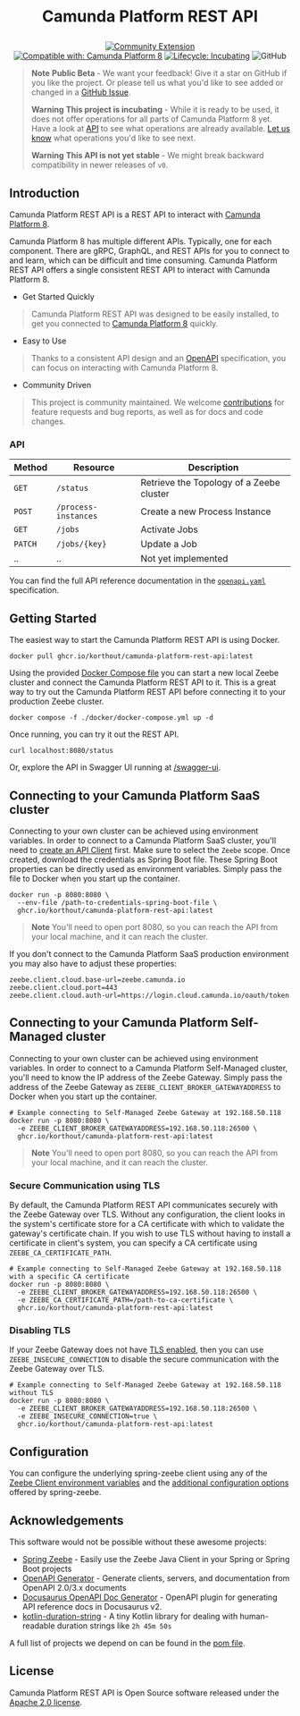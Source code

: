 <h1 align="center">
  <p align="center">Camunda Platform REST API</p>
</h1>

<p align="center">
  <a href="https://github.com/camunda-community-hub/community"><img src="https://img.shields.io/badge/Community%20Extension-An%20open%20source%20community%20maintained%20project-FF4700" alt="Community Extension" /></a>
  <br/>
  <a href="https://camunda.com/platform/"><img src="https://img.shields.io/badge/Compatible%20with-Camunda%20Platform%208-0072Ce" alt="Compatible with: Camunda Platform 8" /></a>
  <a href="https://github.com/Camunda-Community-Hub/community/blob/main/extension-lifecycle.md#incubating-"><img src="https://img.shields.io/badge/Lifecycle-Incubating-blue" alt="Lifecycle: Incubating" /></a>
  <img alt="GitHub" src="https://img.shields.io/github/license/korthout/camunda-platform-rest-api?label=License" alt="Licence: Apache-2.0">
</p>

> **Note**
> **Public Beta** - We want your feedback!
> Give it a star on GitHub if you like the project.
> Or please tell us what you'd like to see added or changed in a [GitHub Issue](https://github.com/korthout/camunda-platform-rest-api/issues).
>
> **Warning**
> **This project is incubating** - While it is ready to be used,
> it does not offer operations for all parts of Camunda Platform 8 yet.
> Have a look at [API](#api) to see what operations are already available.
> [Let us know](https://github.com/korthout/camunda-platform-rest-api/issues/10) what operations you'd like to see next.
>
> **Warning**
> **This API is not yet stable** - We might break backward compatibility in newer releases of `v0`.

## Introduction

Camunda Platform REST API is a REST API to interact with [Camunda Platform 8](https://camunda.com/platform/).

Camunda Platform 8 has multiple different APIs.
Typically, one for each component.
There are gRPC, GraphQL, and REST APIs for you to connect to and learn, which can be difficult and time consuming.
Camunda Platform REST API offers a single consistent REST API to interact with Camunda Platform 8.

- Get Started Quickly

> Camunda Platform REST API was designed to be easily installed, to get you connected to [Camunda Platform 8](https://camunda.com/platform/) quickly.

- Easy to Use

> Thanks to a consistent API design and an [OpenAPI](https://www.openapis.org/) specification, you can focus on interacting with Camunda Platform 8.

- Community Driven

> This project is community maintained. We welcome [contributions](https://github.com/korthout/camunda-platform-rest-api/blob/main/CONTRIBUTING.md) for feature requests and bug reports, as well as for docs and code changes.

### API

| Method  |       Resource       |               Description                |
|---------|----------------------|------------------------------------------|
| `GET`   | `/status`            | Retrieve the Topology of a Zeebe cluster |
| `POST`  | `/process-instances` | Create a new Process Instance            |
| `GET`   | `/jobs`              | Activate Jobs                            |
| `PATCH` | `/jobs/{key}`        | Update a Job                             |
| ..      | ..                   | Not yet implemented                      |

You can find the full API reference documentation in the [`openapi.yaml`](openapi.yaml) specification.

## Getting Started

The easiest way to start the Camunda Platform REST API is using Docker.

```shell
docker pull ghcr.io/korthout/camunda-platform-rest-api:latest
```

Using the provided [Docker Compose file](./docker/docker-compose.yml) you can start a new local Zeebe cluster and connect the Camunda Platform REST API to it.
This is a great way to try out the Camunda Platform REST API before connecting it to your production Zeebe cluster.

```shell
docker compose -f ./docker/docker-compose.yml up -d
```

Once running, you can try it out the REST API.

```shell
curl localhost:8080/status
```

Or, explore the API in Swagger UI running at [/swagger-ui](http://localhost:8080/swagger-ui.html).

## Connecting to your Camunda Platform SaaS cluster

Connecting to your own cluster can be achieved using environment variables.
In order to connect to a Camunda Platform SaaS cluster, you'll need to
[create an API Client](https://docs.camunda.io/docs/components/console/manage-clusters/manage-api-clients/)
first. Make sure to select the `Zeebe` scope.
Once created, download the credentials as Spring Boot file.
These Spring Boot properties can be directly used as environment variables.
Simply pass the file to Docker when you start up the container.

```shell
docker run -p 8080:8080 \
  --env-file /path-to-credentials-spring-boot-file \
  ghcr.io/korthout/camunda-platform-rest-api:latest
```

> **Note**
> You'll need to open port 8080, so you can reach the API from your local machine, and it can reach the cluster.

If you don't connect to the Camunda Platform SaaS production environment you may also have to adjust these properties:

```shell
zeebe.client.cloud.base-url=zeebe.camunda.io
zeebe.client.cloud.port=443
zeebe.client.cloud.auth-url=https://login.cloud.camunda.io/oauth/token
```

## Connecting to your Camunda Platform Self-Managed cluster

Connecting to your own cluster can be achieved using environment variables.
In order to connect to a Camunda Platform Self-Managed cluster, you'll need to know the IP address
of the Zeebe Gateway.
Simply pass the address of the Zeebe Gateway as `ZEEBE_CLIENT_BROKER_GATEWAYADDRESS` to Docker when you start up the container.

```shell
# Example connecting to Self-Managed Zeebe Gateway at 192.168.50.118
docker run -p 8080:8080 \
  -e ZEEBE_CLIENT_BROKER_GATEWAYADDRESS=192.168.50.118:26500 \
  ghcr.io/korthout/camunda-platform-rest-api:latest
```

> **Note**
> You'll need to open port 8080, so you can reach the API from your local machine, and it can reach the cluster.

### Secure Communication using TLS

By default, the Camunda Platform REST API communicates securely with the Zeebe Gateway over TLS.
Without any configuration, the client looks in the system's certificate store for a CA certificate with which to validate the gateway's certificate chain.
If you wish to use TLS without having to install a certificate in client's system, you can specify a CA certificate using `ZEEBE_CA_CERTIFICATE_PATH`.

```shell
# Example connecting to Self-Managed Zeebe Gateway at 192.168.50.118 with a specific CA certificate
docker run -p 8080:8080 \
  -e ZEEBE_CLIENT_BROKER_GATEWAYADDRESS=192.168.50.118:26500 \
  -e ZEEBE_CA_CERTIFICATE_PATH=/path-to-ca-certificate \
  ghcr.io/korthout/camunda-platform-rest-api:latest
```

### Disabling TLS

If your Zeebe Gateway does not have [TLS enabled](https://docs.camunda.io/docs/self-managed/zeebe-deployment/security/secure-client-communication/#gateway),
then you can use `ZEEBE_INSECURE_CONNECTION` to disable the secure communication with the Zeebe Gateway over TLS.

```shell
# Example connecting to Self-Managed Zeebe Gateway at 192.168.50.118 without TLS
docker run -p 8080:8080 \
  -e ZEEBE_CLIENT_BROKER_GATEWAYADDRESS=192.168.50.118:26500 \
  -e ZEEBE_INSECURE_CONNECTION=true \
  ghcr.io/korthout/camunda-platform-rest-api:latest
```

## Configuration

You can configure the underlying spring-zeebe client using any of the
[Zeebe Client environment variables](https://docs.camunda.io/docs/apis-clients/java-client/#bootstrapping)
and the [additional configuration options](https://github.com/camunda-community-hub/spring-zeebe#additional-configuration-options)
offered by spring-zeebe.

## Acknowledgements

This software would not be possible without these awesome projects:

- [Spring Zeebe](https://github.com/camunda-community-hub/spring-zeebe)
  \- Easily use the Zeebe Java Client in your Spring or Spring Boot projects
- [OpenAPI Generator](https://github.com/OpenAPITools/openapi-generator)
  \- Generate clients, servers, and documentation from OpenAPI 2.0/3.x documents
- [Docusaurus OpenAPI Doc Generator](https://github.com/PaloAltoNetworks/docusaurus-openapi-docs)
  \- OpenAPI plugin for generating API reference docs in Docusaurus v2.
- [kotlin-duration-string](https://github.com/blueanvil/kotlin-duration-string)
  \- A tiny Kotlin library for dealing with human-readable duration strings like `2h 45m 50s`

A full list of projects we depend on can be found in the [pom file](pom.xml).

## License

Camunda Platform REST API is Open Source software released under the [Apache 2.0 license](https://www.apache.org/licenses/LICENSE-2.0.html).
